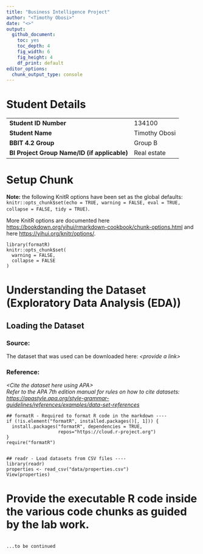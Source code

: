 ```yaml
---
title: "Business Intelligence Project"
author: "<Timothy Obosi>"
date: "<>"
output:
  github_document: 
    toc: yes
    toc_depth: 4
    fig_width: 6
    fig_height: 4
    df_print: default
editor_options:
  chunk_output_type: console
---
```


# Student Details

|                                              |              |
|----------------------------------------------|--------------|
| **Student ID Number**                        | 134100       |
| **Student Name**                             |Timothy Obosi |
| **BBIT 4.2 Group**                           |Group B       |
| **BI Project Group Name/ID (if applicable)** |Real estate   |

# Setup Chunk

**Note:** the following KnitR options have been set as the global defaults: <BR> `knitr::opts_chunk$set(echo = TRUE, warning = FALSE, eval = TRUE, collapse = FALSE, tidy = TRUE)`.

More KnitR options are documented here <https://bookdown.org/yihui/rmarkdown-cookbook/chunk-options.html> and here <https://yihui.org/knitr/options/>.

```{r setup, include=FALSE}
library(formatR)
knitr::opts_chunk$set(
  warning = FALSE,
  collapse = FALSE
)
```

# Understanding the Dataset (Exploratory Data Analysis (EDA))

## Loading the Dataset

### Source:

The dataset that was used can be downloaded here: *\<provide a link\>*

### Reference:

*\<Cite the dataset here using APA\>\
Refer to the APA 7th edition manual for rules on how to cite datasets: <https://apastyle.apa.org/style-grammar-guidelines/references/examples/data-set-references>*

```{r Install Packages, echo=TRUE, message=FALSE, warning=FALSE}
## formatR - Required to format R code in the markdown ----
if (!is.element("formatR", installed.packages()[, 1])) {
  install.packages("formatR", dependencies = TRUE,
                   repos="https://cloud.r-project.org")
}
require("formatR")


## readr - Load datasets from CSV files ----
library(readr)
properties <- read_csv("data/properties.csv")
View(properties)
```


# Provide the executable R code inside the various code chunks as guided by the lab work.
```

...to be continued